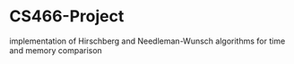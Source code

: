 # CS466-Project
implementation of Hirschberg and Needleman-Wunsch algorithms for time and memory comparison

